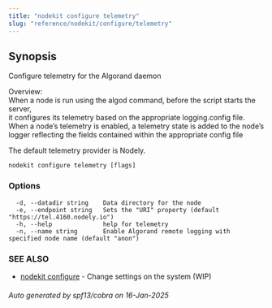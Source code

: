 ```yaml
---
title: "nodekit configure telemetry"
slug: "reference/nodekit/configure/telemetry"
---
```

## Synopsis                            
                                                                                   
                                                                                   
Configure telemetry for the Algorand daemon                                        
                                                                                   
Overview:                                                                          
When a node is run using the algod command, before the script starts the server,   
it configures its telemetry based on the appropriate logging.config file.          
When a node’s telemetry is enabled, a telemetry state is added to the node’s logger
reflecting the fields contained within the appropriate config file                 
                                                                                   
The default telemetry provider is Nodely.                                          

```
nodekit configure telemetry [flags]
```

### Options

```
  -d, --datadir string    Data directory for the node
  -e, --endpoint string   Sets the "URI" property (default "https://tel.4160.nodely.io")
  -h, --help              help for telemetry
  -n, --name string       Enable Algorand remote logging with specified node name (default "anon")
```

### SEE ALSO

* [nodekit configure](/reference/nodekit/configure)	 - Change settings on the system (WIP)

###### Auto generated by spf13/cobra on 16-Jan-2025
